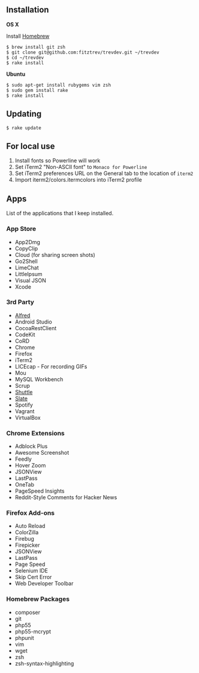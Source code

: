 ## Installation

**OS X**

Install [Homebrew](http://brew.sh)

```
$ brew install git zsh
$ git clone git@github.com:fitztrev/trevdev.git ~/trevdev
$ cd ~/trevdev
$ rake install
```

**Ubuntu**

```
$ sudo apt-get install rubygems vim zsh
$ sudo gem install rake
$ rake install
```

## Updating

```
$ rake update
```

## For local use

1. Install fonts so Powerline will work
2. Set iTerm2 "Non-ASCII font" to `Monaco for Powerline`
3. Set iTerm2 preferences URL on the General tab to the location of `iterm2`
4. Import iterm2/colors.itermcolors into iTerm2 profile

## Apps

List of the applications that I keep installed.

### App Store
* App2Dmg
* CopyClip
* Cloud (for sharing screen shots)
* Go2Shell
* LimeChat
* LittleIpsum
* Visual JSON
* Xcode

### 3rd Party
* [Alfred](http://www.alfredapp.com/)
* Android Studio
* CocoaRestClient
* CodeKit
* CoRD
* Chrome
* Firefox
* iTerm2
* LICEcap - For recording GIFs
* Mou
* MySQL Workbench
* Scrup
* [Shuttle](http://fitztrev.github.io/shuttle/)
* [Slate](https://github.com/jigish/slate)
* Spotify
* Vagrant
* VirtualBox

### Chrome Extensions
* Adblock Plus
* Awesome Screenshot
* Feedly
* Hover Zoom
* JSONView
* LastPass
* OneTab
* PageSpeed Insights
* Reddit-Style Comments for Hacker News

### Firefox Add-ons
* Auto Reload
* ColorZilla
* Firebug
* Firepicker
* JSONView
* LastPass
* Page Speed
* Selenium IDE
* Skip Cert Error
* Web Developer Toolbar

### Homebrew Packages
* composer
* git
* php55
* php55-mcrypt
* phpunit
* vim
* wget
* zsh
* zsh-syntax-highlighting
